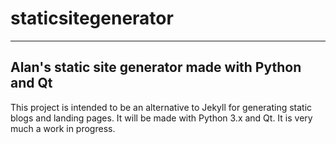 # staticsitegenerator

---

## Alan's static site generator made with Python and Qt

This project is intended to be an alternative to Jekyll for generating static blogs and landing pages. It will be made with Python 3.x and Qt. It is very much a work in progress.



